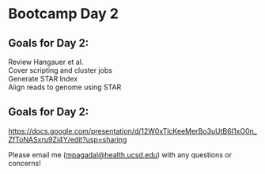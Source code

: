 # Bootcamp Day 2

## Goals for Day 2:
Review Hangauer et al.<br>
Cover scripting and cluster jobs<br>
Generate STAR Index<br>
Align reads to genome using STAR<br>


## Goals for Day 2:
https://docs.google.com/presentation/d/12W0xTlcKeeMerBo3uUtB6I1xO0n_ZfToNASxru9Zi4Y/edit?usp=sharing

Please email me (mpagadal@health.ucsd.edu) with any questions or concerns!


